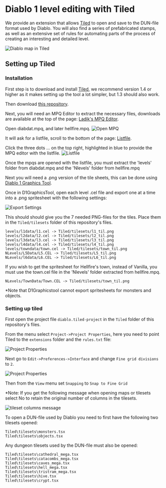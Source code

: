 # Diablo 1 level editing with Tiled

We provide an extension that allows [Tiled](https://www.mapeditor.org/) to open and save to the DUN-file format used by Diablo. You will also find a series of prefabricated stamps, as well as an extensive set of rules for automating parts of the process of creating an interesting and detailed level.

![Diablo map in Tiled](docs/images/tiled.png)

## Setting up Tiled

### Installation

First step is to download and install [Tiled](https://www.mapeditor.org/), we recommend version 1.4 or higher as it makes setting up the tool a lot simpler, but 1.3 should also work.

Then download [this repository](https://github.com/diasurgical/modding-tools/archive/master.zip).

Next, you will need an MPQ Editor to extract the necessary files, downloads are available at the top of the page: [Ladik's MPQ Editor](http://www.zezula.net/en/mpq/download.html).

Open diabdat.mpq, and later hellfire.mpq.
![Open MPQ](docs/images/open-mpq.png)

It will ask for a listfile, scroll to the bottom of the page: [Listfile](http://www.zezula.net/en/mpq/download.html#ListFiles).

Click the three dots ... on the top right, highlighted in blue to provide the MPQ editor with the listfile.
![Listfile](docs/images/listfile.png)

Once the mpqs are opened with the listfile, you must extract the 'levels' folder from diabdat.mpq and the 'Nlevels' folder from hellfire.mpq

Next you will need a .png version of the tile sheets, this can be done using [Diablo 1 Graphics Tool](https://github.com/savagesteel/d1-graphics-tool).

Once in D1GraphicsTool, open each level .cel file and export one at a time into a .png spritesheet with the following settings:

![Export Settings](docs/images/export-settings.png)

This should should give you the 7 needed PNG-files for the tiles. Place them in the `Tiled/tilesets` folder of this repository's files.

    levels/l1data/l1.cel -> Tiled/tilesets/l1_til.png
    levels/l2data/l2.cel -> Tiled/tilesets/l2_til.png
    levels/l3data/l3.cel -> Tiled/tilesets/l3_til.png
    levels/l4data/l4.cel -> Tiled/tilesets/l4_til.png
    levels/towndata/town.cel -> Tiled/tilesets/town_til.png
    NLevels/L5Data/L5.CEL -> Tiled/tilesets/L5_til.png
    NLevels/l6data/L6.CEL -> Tiled/tilesets/L6_til.png
    
If you wish to get the spritesheet for Hellfire's town, instead of Vanilla, you must use the town.cel file in the 'Nlevels' folder extracted from hellfire.mpq.
    
    NLevels/TownData/Town.CEL -> Tiled/tilesets/town_til.png
    
*Note that D1Graphicstool cannot export spritesheets for monsters and objects.

### Setting up tiled

First open the project file `diablo.tiled-project` in the `Tiled` folder of this repository's files.

From the menu select `Project->Project Properties`, here you need to point Tiled to the `extensions` folder and the `rules.txt` file:

![Project Properties](docs/images/project-properties.png)

Next go to `Edit->Preferences->Interface` and change `Fine grid divisions` to `2`.

![Project Properties](docs/images/fine-grid-divisions.png)

Then from the `View` menu set `Snapping` to `Snap to Fine Grid`

*Note: If you get the following message when opening maps or tilesets select No to retain the original number of columns in the tilesets.

![tileset columns message](docs/images/tileset-columns-message.png)

To open a DUN-file used by Diablo you need to first have the following two tilesets opened:

    Tiled\tilesets\monsters.tsx
    Tiled\tilesets\objects.tsx

Any dungeon tilesets used by the DUN-file must also be opened:

    Tiled\tilesets\cathedral_mega.tsx
    Tiled\tilesets\catacombs_mega.tsx
    Tiled\tilesets\caves_mega.tsx
    Tiled\tilesets\hell_mega.tsx
    Tiled\tilesets\tristram_mega.tsx
    Tiled\tilesets\hive.tsx
    Tiled\tilesets\crypt.tsx